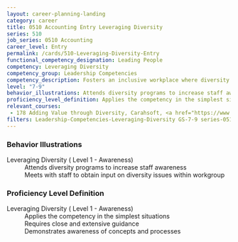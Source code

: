 ```yaml
---
layout: career-planning-landing
category: career
title: 0510 Accounting Entry Leveraging Diversity
series: 510
job_series: 0510 Accounting
career_level: Entry
permalink: /cards/510-Leveraging-Diversity-Entry
functional_competency_designation: Leading People
competency: Leveraging Diversity
competency_group: Leadership Competencies
competency_description: Fosters an inclusive workplace where diversity and individual differences are valued and leveraged to achieve the vision and mission of the organization 
level: "7-9"
behavior_illustrations: Attends diversity programs to increase staff awareness ? Meets with staff to obtain input on diversity issues within workgroup
proficiency_level_definition: Applies the competency in the simplest situations ? Requires close and extensive guidance ? Demonstrates awareness of concepts and processes
relevant_courses: 
 - 178 Adding Value through Diversity, Carahsoft, <a href="https://www.linkedin.com/learning/adding-value-through-diversity">https://www.linkedin.com/learning/adding-value-through-diversity</a>
filters: Leadership-Competencies-Leveraging-Diversity GS-7-9 series-0510
---
```


<div class="desktop:grid-col-6 margin-y-205">
  <div class="border-top-05 bg-white padding-2 shadow-5 height-full members-hover border-1px border-gray-30 border-top-orange radius-lg">
    <h3>Behavior Illustrations</h3>
    <dl class="text-base"><dt>Leveraging Diversity ( Level 1 - Awareness)</dt><dd>Attends diversity programs to increase staff awareness </dd><dd> Meets with staff to obtain input on diversity issues within workgroup</dd></dl>
  </div>
</div>
<div class="desktop:grid-col-6 margin-y-205">
  <div class="border-top-05 bg-white padding-2 shadow-5 height-full members-hover border-1px border-gray-30 border-top-orange radius-lg">
    <h3>Proficiency Level Definition</h3>
    <dl class="text-base"><dt>Leveraging Diversity ( Level 1 - Awareness)</dt><dd>Applies the competency in the simplest situations </dd><dd> Requires close and extensive guidance </dd><dd> Demonstrates awareness of concepts and processes</dd></dl>
  </div>
</div>
